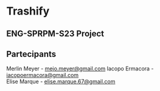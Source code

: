 # Trashify

ENG-SPRPM-S23 Project
-

Partecipants
-
Merlin Meyer - mejo.meyer@gmail.com
Iacopo Ermacora - iacopoermacora@gmail.com  
Elise Marque -  elise.marque.67@gmail.com
